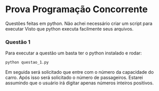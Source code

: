 # Prova Programação Concorrente

Questões feitas em python. Não achei necessário criar um script para executar
Visto que python executa facilmente seus arquivos.

### Questão 1
Para executar a questão um basta ter o python instalado e rodar:
```bash
python questao_1.py
```
Em seguida será solicitado que entre com o número da capacidade do carro. 
Após isso será solicitado o número de passageiros.
Estarei assumindo que o usuário irá digitar apenas números inteiros positivos.

